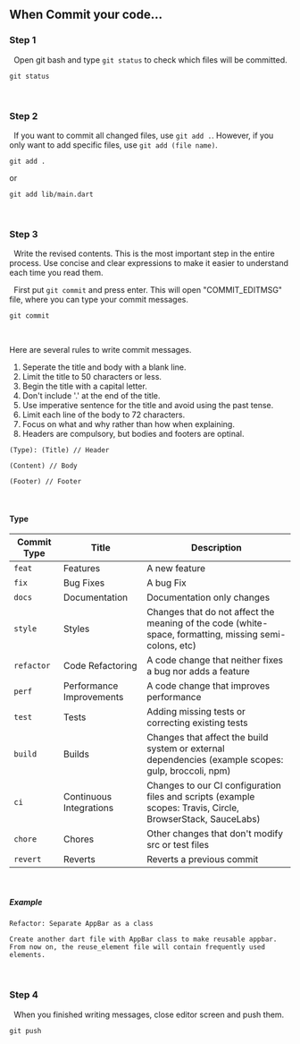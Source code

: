 ## When Commit your code...

### Step 1

&nbsp;&nbsp;Open git bash and type `git status` to check which files will be committed.
```
git status
```

<br>

### Step 2

&nbsp;&nbsp;If you want to commit all changed files, use `git add .`. However, if you only want to add specific files, use `git add (file name)`.

```
git add .
```

or 

```
git add lib/main.dart
```

<br>

### Step 3

&nbsp;&nbsp;Write the revised contents. This is the most important step in the entire process. Use concise and clear expressions to make it easier to understand each time you read them.

&nbsp;&nbsp;First put `git commit` and press enter. This will open "COMMIT_EDITMSG" file, where you can type your commit messages.

```
git commit
```

<br>

Here are several rules to write commit messages.

1. Seperate the title and body with a blank line.
2. Limit the title to 50 characters or less.
3. Begin the title with a capital letter.
4. Don't include '.' at the end of the title.
5. Use imperative sentence for the title and avoid using the past tense.
6. Limit each line of the body to 72 characters.
7. Focus on what and why rather than how when explaining.
8. Headers are compulsory, but bodies and footers are optinal.

```
(Type): (Title) // Header

(Content) // Body

(Footer) // Footer
```

<br>

#### Type

| Commit Type | Title                    | Description                                                                                                 
| ----------- | ------------------------ | ----------------------------------------------------------------------------------------------------------- 
| `feat`      | Features                 | A new feature                                                                                               
| `fix`       | Bug Fixes                | A bug Fix                                                                                                   
| `docs`      | Documentation            | Documentation only changes                                                                                  
| `style`     | Styles                   | Changes that do not affect the meaning of the code (white-space, formatting, missing semi-colons, etc)      
| `refactor`  | Code Refactoring         | A code change that neither fixes a bug nor adds a feature                                                   
| `perf`      | Performance Improvements | A code change that improves performance                                                                     
| `test`      | Tests                    | Adding missing tests or correcting existing tests                                                           
| `build`     | Builds                   | Changes that affect the build system or external dependencies (example scopes: gulp, broccoli, npm)         
| `ci`        | Continuous Integrations  | Changes to our CI configuration files and scripts (example scopes: Travis, Circle, BrowserStack, SauceLabs) 
| `chore`     | Chores                   | Other changes that don't modify src or test files                                                           
| `revert`    | Reverts                  | Reverts a previous commit                                                                                   

<br>

##### Example

```
Refactor: Separate AppBar as a class

Create another dart file with AppBar class to make reusable appbar.
From now on, the reuse_element file will contain frequently used elements.
```

<br>

### Step 4

&nbsp;&nbsp;When you finished writing messages, close editor screen and push them.
```
git push
```